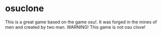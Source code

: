 # osuclone
This is a great game based on the game osu!.  It was forged in the mines of men and created by two man.
WARNING! This game is not osu clove!

